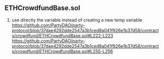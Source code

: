 ## ETHCrowdfundBase.sol
1) use directly the variable instead of creating a new temp variable
https://github.com/PartyDAO/party-protocol/blob/37dae4292dde2547a3b1ced8a041f926e1b37d58/contracts/crowdfund/ETHCrowdfundBase.sol#L222-L223
https://github.com/PartyDAO/party-protocol/blob/37dae4292dde2547a3b1ced8a041f926e1b37d58/contracts/crowdfund/ETHCrowdfundBase.sol#L255-L256